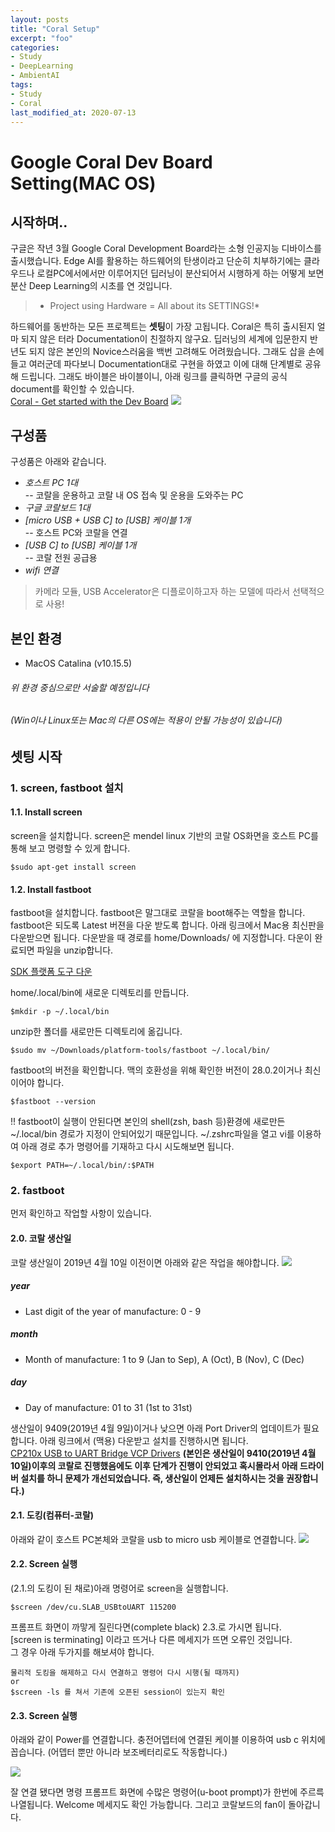 ```yaml
---
layout: posts
title: "Coral Setup"
excerpt: "foo"
categories:
- Study
- DeepLearning
- AmbientAI
tags:
- Study
- Coral
last_modified_at: 2020-07-13
---
```

# Google Coral Dev Board Setting(MAC OS)
## 시작하며..
구글은 작년 3월 Google Coral Development Board라는 소형 인공지능 디바이스를 출시했습니다. Edge AI를 활용하는 하드웨어의 탄생이라고 단순히 치부하기에는 클라우드나 로컬PC에서에서만 이루어지던 딥러닝이 분산되어서 시행하게 하는 어떻게 보면 분산 Deep Learning의 시초를 연 것입니다. 

> * Project using Hardware = All about its SETTINGS!*  

하드웨어를 동반하는 모든 프로젝트는 **셋팅**이 가장 고됩니다. Coral은 특히 출시된지 얼마 되지 않은 터라 Documentation이 친절하지 않구요. 딥러닝의 세계에 입문한지 반년도 되지 않은 본인의 Novice스러움을 백번 고려해도 어려웠습니다. 그래도 삽을 손에 들고 여러군데 파다보니 Documentation대로 구현을 하였고 이에 대해 단계별로 공유해 드립니다. 그래도 바이블은 바이블이니, 아래 링크를 클릭하면 구글의 공식 document를 확인할 수 있습니다.   
[Coral - Get started with the Dev Board](https://coral.ai/docs/dev-board/get-started)
![](https://coral.ai/static/docs/images/devboard/devboard-inhand.jpg)


## 구성품
구성품은 아래와 같습니다.
- *호스트 PC 1대*   
-- 코랄을 운용하고 코랄 내 OS 접속 및 운용을 도와주는 PC
- *구글 코랄보드 1대* 
- *[micro USB + USB C] to [USB] 케이블 1개*  
-- 호스트 PC와 코랄을 연결
- *[USB C] to [USB] 케이블 1개*   
-- 코랄 전원 공급용
- *wifi 연결*

> 카메라 모듈, USB Accelerator은 디플로이하고자 하는 모델에 따라서 선택적으로 사용!

## 본인 환경
- MacOS Catalina  (v10.15.5) 
###### 위 환경 중심으로만 서술할 예정입니다
###### (Win이나 Linux또는 Mac의 다른 OS에는 적용이 안될 가능성이 있습니다)

## 셋팅 시작
### 1. screen, fastboot 설치

#### 1.1. Install screen
screen을 설치합니다. screen은 mendel linux 기반의 코랄 OS화면을 호스트 PC를 통해 보고 명령할 수 있게 합니다.
```
$sudo apt-get install screen
```
#### 1.2. Install fastboot
fastboot을 설치합니다. fastboot은 말그대로 코랄을 boot해주는 역할을 합니다.  fastboot은 되도록 Latest 버젼을 다운 받도록 합니다. 아래 링크에서 Mac용 최신판을 다운받으면 됩니다. 다운받을 때 경로를 home/Downloads/ 에 지정합니다. 다운이 완료되면 파일을 unzip합니다.

[SDK 플랫폼 도구 다운](https://developer.android.com/studio/releases/platform-tools#downloads)

home/.local/bin에 새로운 디렉토리를 만듭니다.

```
$mkdir -p ~/.local/bin
```

unzip한 폴더를 새로만든 디렉토리에 옮깁니다.
```
$sudo mv ~/Downloads/platform-tools/fastboot ~/.local/bin/
```

fastboot의 버전을 확인합니다. 맥의 호환성을 위해 확인한 버전이 28.0.2이거나 최신이어야 합니다.
```
$fastboot --version
```

!! fastboot이 실행이 안된다면 본인의 shell(zsh, bash 등)환경에 새로만든 ~/.local/bin 경로가 지정이 안되어있기 때문입니다. ~/.zshrc파일을 열고 vi를 이용하여 아래 경로 추가 명령어를 기재하고 다시 시도해보면 됩니다.

```
$export PATH=~/.local/bin/:$PATH
```

### 2. fastboot  
먼저 확인하고 작업할 사항이 있습니다.
#### 2.0. 코랄 생산일  
코랄 생산일이 2019년 4월 10일 이전이면 아래와 같은 작업을 해야합니다.
![](https://coral.ai/static/docs/images/devboard/devboard-serialnumber-callouts.jpg)

##### year
 - Last digit of the year of manufacture: 0 - 9
##### month 
- Month of manufacture: 1 to 9 (Jan to Sep), A (Oct), B (Nov), C (Dec)
##### day 
- Day of manufacture: 01 to 31 (1st to 31st)


생산일이 9409(2019년 4월 9일)이거나 낮으면 아래 Port Driver의 업데이트가 필요합니다. 아래 링크에서 (맥용) 다운받고 설치를 진행하시면 됩니다.  
[CP210x USB to UART Bridge VCP Drivers](https://www.silabs.com/products/development-tools/software/usb-to-uart-bridge-vcp-drivers) **(본인은 생산일이 9410(2019년 4월 10일)이후의 코랄로 진행했음에도 이후 단계가 진행이 안되었고 혹시몰라서 아래 드라이버 설치를 하니 문제가 개선되었습니다. 즉, 생산일이 언제든 설치하시는 것을 권장합니다.)**


#### 2.1. 도킹(컴퓨터-코랄)
아래와 같이 호스트 PC본체와 코랄을 usb to micro usb 케이블로 연결합니다.
![](https://coral.ai/static/docs/images/devboard/devboard-serial-co.jpg)


#### 2.2. Screen 실행
(2.1.의 도킹이 된 채로)아래 명령어로 screen을 실행합니다.
```
$screen /dev/cu.SLAB_USBtoUART 115200
```
프롬프트 화면이 까맣게 질린다면(complete black) 2.3.로 가시면 됩니다.  
 [screen is terminating] 이라고 뜨거나 다른 메세지가 뜨면 오류인 것입니다.  
  그 경우 아래 두가지를 해보셔야 합니다.

```
물리적 도킹을 해제하고 다시 연결하고 명령어 다시 시행(될 때까지)
or
$screen -ls 를 쳐서 기존에 오픈된 session이 있는지 확인
```

#### 2.3. Screen 실행
아래와 같이 Power를 연결합니다. 충전어뎁터에 연결된 케이블 이용하여 usb c 위치에 꼽습니다. (어뎁터 뿐만 아니라 보조베터리로도 작동합니다.)


![](https://coral.ai/static/docs/images/devboard/devboard-serial-power-co.jpg)

잘 연결 됐다면 명령 프롬프트 화면에 수많은 명령어(u-boot prompt)가 한번에 주르륵 나열됩니다. Welcome 메세지도 확인 가능합니다. 
그리고 코랄보드의 fan이 돌아갑니다. 

